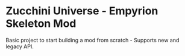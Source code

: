 # Zucchini Universe - Empyrion Skeleton Mod

Basic project to start building a mod from scratch - Supports new and legacy API.